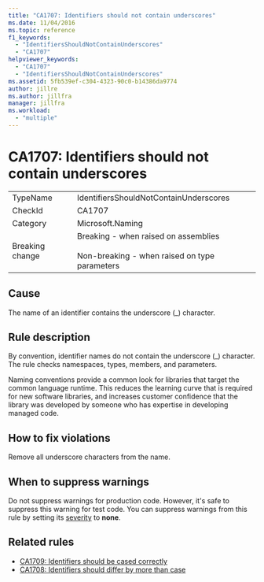 ```yaml
---
title: "CA1707: Identifiers should not contain underscores"
ms.date: 11/04/2016
ms.topic: reference
f1_keywords:
  - "IdentifiersShouldNotContainUnderscores"
  - "CA1707"
helpviewer_keywords:
  - "CA1707"
  - "IdentifiersShouldNotContainUnderscores"
ms.assetid: 5fb539ef-c304-4323-90c0-b14386da9774
author: jillre
ms.author: jillfra
manager: jillfra
ms.workload:
  - "multiple"
---
```

# CA1707: Identifiers should not contain underscores

|||
|-|-|
|TypeName|IdentifiersShouldNotContainUnderscores|
|CheckId|CA1707|
|Category|Microsoft.Naming|
|Breaking change|Breaking - when raised on assemblies<br /><br /> Non-breaking - when raised on type parameters|

## Cause

The name of an identifier contains the underscore (\_) character.

## Rule description

By convention, identifier names do not contain the underscore (\_) character. The rule checks namespaces, types, members, and parameters.

Naming conventions provide a common look for libraries that target the common language runtime. This reduces the learning curve that is required for new software libraries, and increases customer confidence that the library was developed by someone who has expertise in developing managed code.

## How to fix violations

Remove all underscore characters from the name.

## When to suppress warnings

Do not suppress warnings for production code. However, it's safe to suppress this warning for test code. You can suppress warnings from this rule by setting its [severity](use-roslyn-analyzers.md#rule-severity) to **none**.

## Related rules

- [CA1709: Identifiers should be cased correctly](../code-quality/ca1709.md)
- [CA1708: Identifiers should differ by more than case](../code-quality/ca1708.md)
